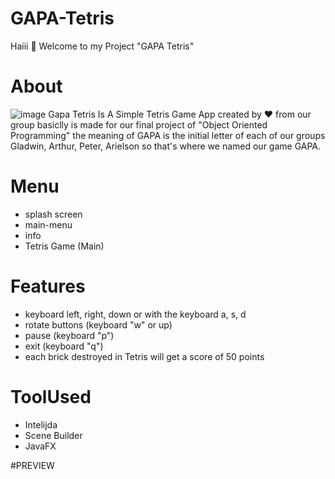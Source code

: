 # GAPA-Tetris

Haiii 👋 Welcome to my Project "GAPA Tetris" 

# About
![image](https://user-images.githubusercontent.com/74284209/206341616-32de0703-1d76-4c0d-be96-58ca256fc08a.png)
Gapa Tetris Is A Simple Tetris Game App created by ❤️ from our group basiclly is made for our final project of "Object Oriented Programming"
the meaning of GAPA is the initial letter of each of our groups Gladwin, Arthur, Peter, Arielson so that's where we named our game GAPA.

# Menu
- splash screen
- main-menu
- info
- Tetris Game (Main)

# Features 
- keyboard left, right, down or with the keyboard a, s, d
- rotate buttons (keyboard "w" or up)
- pause (keyboard "p") 
- exit  (keyboard "q")
- each brick destroyed in Tetris will get a score of 50 points

# ToolUsed
- Intelijda
- Scene Builder
- JavaFX

#PREVIEW
